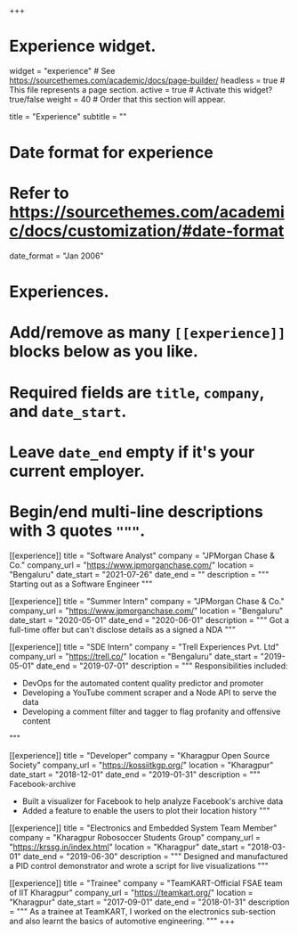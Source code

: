 +++
# Experience widget.
widget = "experience"  # See https://sourcethemes.com/academic/docs/page-builder/
headless = true  # This file represents a page section.
active = true  # Activate this widget? true/false
weight = 40  # Order that this section will appear.

title = "Experience"
subtitle = ""

# Date format for experience
#   Refer to https://sourcethemes.com/academic/docs/customization/#date-format
date_format = "Jan 2006"

# Experiences.
#   Add/remove as many `[[experience]]` blocks below as you like.
#   Required fields are `title`, `company`, and `date_start`.
#   Leave `date_end` empty if it's your current employer.
#   Begin/end multi-line descriptions with 3 quotes `"""`.

[[experience]]
  title = "Software Analyst"
  company = "JPMorgan Chase & Co."
  company_url = "https://www.jpmorganchase.com/"
  location = "Bengaluru"
  date_start = "2021-07-26"
  date_end = ""
  description = """
  Starting out as a Software Engineer
  """

[[experience]]
  title = "Summer Intern"
  company = "JPMorgan Chase & Co."
  company_url = "https://www.jpmorganchase.com/"
  location = "Bengaluru"
  date_start = "2020-05-01"
  date_end = "2020-06-01"
  description = """
  Got a full-time offer but can't disclose details as a signed a NDA
  """

[[experience]]
  title = "SDE Intern"
  company = "Trell Experiences Pvt. Ltd"
  company_url = "https://trell.co/"
  location = "Bengaluru"
  date_start = "2019-05-01"
  date_end = "2019-07-01"
  description = """
  Responsibilities included:
  * DevOps for the automated content quality predictor and promoter
  * Developing a YouTube comment scraper and a Node API to serve the data
  * Developing a comment filter and tagger to flag profanity and offensive content

  """

[[experience]]
  title = "Developer"
  company = "Kharagpur Open Source Society"
  company_url = "https://kossiitkgp.org/"
  location = "Kharagpur"
  date_start = "2018-12-01"
  date_end = "2019-01-31"
  description = """
  Facebook-archive
  * Built a visualizer for Facebook to help analyze Facebook's archive data
  * Added a feature to enable the users to plot their location history
  """

[[experience]]
  title = "Electronics and Embedded System Team Member"
  company = "Kharagpur Robosoccer Students Group"
  company_url = "https://krssg.in/index.html"
  location = "Kharagpur"
  date_start = "2018-03-01"
  date_end = "2019-06-30"
  description = """
  Designed and manufactured a PID control demonstrator and wrote a script for live visualizations 
  """

[[experience]]
  title = "Trainee"
  company = "TeamKART-Official FSAE team of IIT Kharagpur"
  company_url = "https://teamkart.org/"
  location = "Kharagpur"
  date_start = "2017-09-01"
  date_end = "2018-01-31"
  description = """
  As a trainee at TeamKART, I worked on the electronics sub-section and also learnt the basics of automotive engineering.
  """
+++
